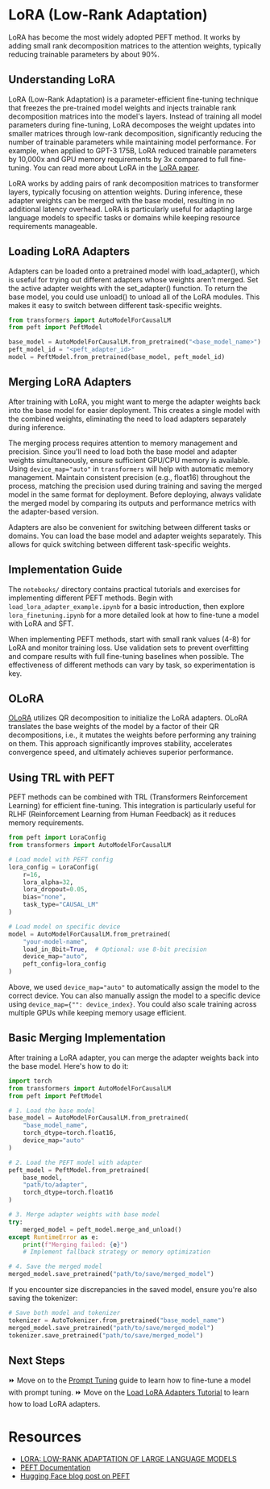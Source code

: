 # LoRA (Low-Rank Adaptation)

LoRA has become the most widely adopted PEFT method. It works by adding small rank decomposition matrices to the attention weights, typically reducing trainable parameters by about 90%. 

## Understanding LoRA

LoRA (Low-Rank Adaptation) is a parameter-efficient fine-tuning technique that freezes the pre-trained model weights and injects trainable rank decomposition matrices into the model's layers. Instead of training all model parameters during fine-tuning, LoRA decomposes the weight updates into smaller matrices through low-rank decomposition, significantly reducing the number of trainable parameters while maintaining model performance. For example, when applied to GPT-3 175B, LoRA reduced trainable parameters by 10,000x and GPU memory requirements by 3x compared to full fine-tuning. You can read more about LoRA in the [LoRA paper](https://arxiv.org/pdf/2106.09685).

LoRA works by adding pairs of rank decomposition matrices to transformer layers, typically focusing on attention weights. During inference, these adapter weights can be merged with the base model, resulting in no additional latency overhead. LoRA is particularly useful for adapting large language models to specific tasks or domains while keeping resource requirements manageable.

## Loading LoRA Adapters

Adapters can be loaded onto a pretrained model with load_adapter(), which is useful for trying out different adapters whose weights aren’t merged. Set the active adapter weights with the set_adapter() function. To return the base model, you could use unload() to unload all of the LoRA modules. This makes it easy to switch between different task-specific weights.

```python
from transformers import AutoModelForCausalLM
from peft import PeftModel

base_model = AutoModelForCausalLM.from_pretrained("<base_model_name>")
peft_model_id = "<peft_adapter_id>"
model = PeftModel.from_pretrained(base_model, peft_model_id)
```

## Merging LoRA Adapters

After training with LoRA, you might want to merge the adapter weights back into the base model for easier deployment. This creates a single model with the combined weights, eliminating the need to load adapters separately during inference.

The merging process requires attention to memory management and precision. Since you'll need to load both the base model and adapter weights simultaneously, ensure sufficient GPU/CPU memory is available. Using `device_map="auto"` in `transformers` will help with automatic memory management. Maintain consistent precision (e.g., float16) throughout the process, matching the precision used during training and saving the merged model in the same format for deployment. Before deploying, always validate the merged model by comparing its outputs and performance metrics with the adapter-based version.

Adapters are also be convenient for switching between different tasks or domains. You can load the base model and adapter weights separately. This allows for quick switching between different task-specific weights. 

## Implementation Guide

The `notebooks/` directory contains practical tutorials and exercises for implementing different PEFT methods. Begin with `load_lora_adapter_example.ipynb` for a basic introduction, then explore `lora_finetuning.ipynb` for a more detailed look at how to fine-tune a model with LoRA and SFT.

When implementing PEFT methods, start with small rank values (4-8) for LoRA and monitor training loss. Use validation sets to prevent overfitting and compare results with full fine-tuning baselines when possible. The effectiveness of different methods can vary by task, so experimentation is key.

## OLoRA

[OLoRA](https://arxiv.org/abs/2406.01775) utilizes QR decomposition to initialize the LoRA adapters. OLoRA translates the base weights of the model by a factor of their QR decompositions, i.e., it mutates the weights before performing any training on them. This approach significantly improves stability, accelerates convergence speed, and ultimately achieves superior performance.

## Using TRL with PEFT

PEFT methods can be combined with TRL (Transformers Reinforcement Learning) for efficient fine-tuning. This integration is particularly useful for RLHF (Reinforcement Learning from Human Feedback) as it reduces memory requirements.

```python
from peft import LoraConfig
from transformers import AutoModelForCausalLM

# Load model with PEFT config
lora_config = LoraConfig(
    r=16,
    lora_alpha=32,
    lora_dropout=0.05,
    bias="none",
    task_type="CAUSAL_LM"
)

# Load model on specific device
model = AutoModelForCausalLM.from_pretrained(
    "your-model-name",
    load_in_8bit=True,  # Optional: use 8-bit precision
    device_map="auto",
    peft_config=lora_config
)
```

Above, we used `device_map="auto"` to automatically assign the model to the correct device. You can also manually assign the model to a specific device using `device_map={"": device_index}`. You could also scale training across multiple GPUs while keeping memory usage efficient.

## Basic Merging Implementation

After training a LoRA adapter, you can merge the adapter weights back into the base model. Here's how to do it:

```python
import torch
from transformers import AutoModelForCausalLM
from peft import PeftModel

# 1. Load the base model
base_model = AutoModelForCausalLM.from_pretrained(
    "base_model_name",
    torch_dtype=torch.float16,
    device_map="auto"
)

# 2. Load the PEFT model with adapter
peft_model = PeftModel.from_pretrained(
    base_model,
    "path/to/adapter",
    torch_dtype=torch.float16
)

# 3. Merge adapter weights with base model
try:
    merged_model = peft_model.merge_and_unload()
except RuntimeError as e:
    print(f"Merging failed: {e}")
    # Implement fallback strategy or memory optimization

# 4. Save the merged model
merged_model.save_pretrained("path/to/save/merged_model")
```

If you encounter size discrepancies in the saved model, ensure you're also saving the tokenizer:

```python
# Save both model and tokenizer
tokenizer = AutoTokenizer.from_pretrained("base_model_name")
merged_model.save_pretrained("path/to/save/merged_model")
tokenizer.save_pretrained("path/to/save/merged_model")
```

## Next Steps

⏩ Move on to the [Prompt Tuning](prompt_tuning.md) guide to learn how to fine-tune a model with prompt tuning.
⏩ Move on the [Load LoRA Adapters Tutorial](./notebooks/load_lora_adapter.ipynb) to learn how to load LoRA adapters.

# Resources

- [LORA: LOW-RANK ADAPTATION OF LARGE LANGUAGE MODELS](https://arxiv.org/pdf/2106.09685)
- [PEFT Documentation](https://huggingface.co/docs/peft)
- [Hugging Face blog post on PEFT](https://huggingface.co/blog/peft)
